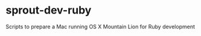 sprout-dev-ruby
===============

Scripts to prepare a Mac running OS X Mountain Lion for Ruby development